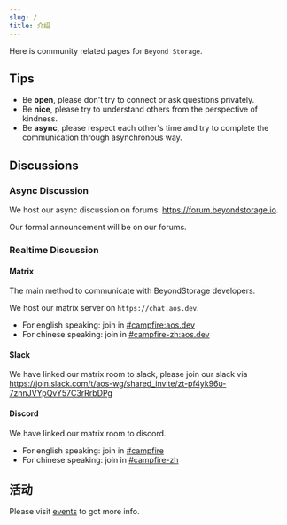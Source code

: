 ```yaml
---
slug: /
title: 介绍
---
```


Here is community related pages for `Beyond Storage`.

## Tips

- Be **open**, please don't try to connect or ask questions privately.
- Be **nice**, please try to understand others from the perspective of kindness.
- Be **async**, please respect each other's time and try to complete the communication through asynchronous way.

## Discussions

### Async Discussion

We host our async discussion on forums: <https://forum.beyondstorage.io>.

Our formal announcement will be on our forums.

### Realtime Discussion

#### Matrix

The main method to communicate with BeyondStorage developers.

We host our matrix server on `https://chat.aos.dev`.

- For english speaking: join in [#campfire:aos.dev](https://matrix.to/#/#campfire:aos.dev)
- For chinese speaking: join in [#campfire-zh:aos.dev](https://matrix.to/#/#campfire-zh:aos.dev)

#### Slack

We have linked our matrix room to slack, please join our slack via <https://join.slack.com/t/aos-wg/shared_invite/zt-pf4yk96u-7znnJVYpQvY57C3rRrbDPg>

#### Discord

We have linked our matrix room to discord.

- For english speaking: join in [#campfire](https://discord.gg/zFSRRDDhAD)
- For chinese speaking: join in [#campfire-zh](https://discord.gg/pE26rCUNkb)

## 活动

Please visit [events](events/index.md) to got more info.

